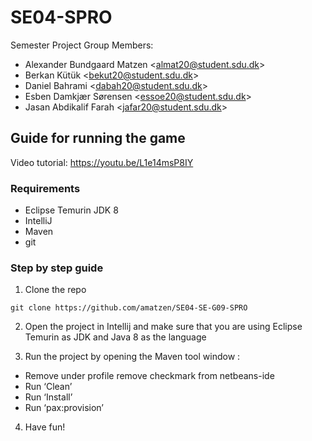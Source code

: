 # SE04-SPRO

Semester Project Group Members:

- Alexander Bundgaard Matzen <<almat20@student.sdu.dk>>
- Berkan Kütük <<bekut20@student.sdu.dk>>
- Daniel Bahrami <<dabah20@student.sdu.dk>>
- Esben Damkjær Sørensen <<essoe20@student.sdu.dk>>
- Jasan Abdikalif Farah <<jafar20@student.sdu.dk>>

## Guide for running the game
Video tutorial: https://youtu.be/L1e14msP8IY

### Requirements
- Eclipse Temurin JDK 8
- IntelliJ
- Maven
- git

### Step by step guide
1. Clone the repo
 ```git
git clone https://github.com/amatzen/SE04-SE-G09-SPRO
```
2. Open the project in Intellij and make sure that you are using Eclipse Temurin as JDK and Java 8 as the language

3. Run the project by opening the Maven tool window :
  - Remove under profile remove checkmark from netbeans-ide
  - Run ‘Clean’
  - Run ‘Install’
  - Run ‘pax:provision’

4. Have fun!
